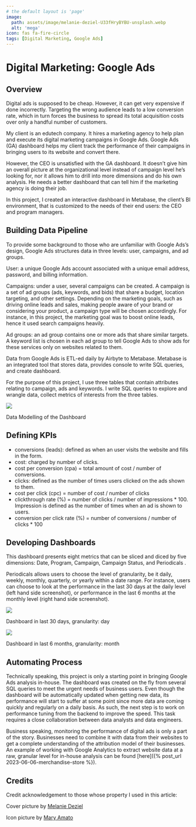 ```yaml
---
# the default layout is 'page'
image:
  path: assets/image/melanie-deziel-U33fHryBYBU-unsplash.webp
  alt: 'mega'
icon: fas fa-fire-circle
tags: [Digital Marketing, Google Ads]
---
```


# Digital Marketing: Google Ads

## Overview

Digital ads is supposed to be cheap. However, it can get very expensive if done incorrectly. Targeting the wrong audience leads to a low conversion rate, which in turn forces the business to spread its total acquisition costs over only a handful number of customers.

My client is an edutech company. It hires a marketing agency to help plan and execute its digital marketing campaigns in Google Ads. Google Ads (GA) dashboard helps my client track the performance of their campaigns in bringing users to its website and convert there.

However, the CEO is unsatisfied with the GA dashboard. It doesn’t give him an overall picture at the organizational level instead of campaign level he’s looking for, nor it allows him to drill into more dimensions and do his own analysis. He needs a better dashboard that can tell him if the marketing agency is doing their job.

In this project, I created an interactive dashboard in Metabase, the client’s BI environment, that is customized to the needs of their end users: the CEO and program managers.

## Building Data Pipeline

To provide some background to those who are unfamiliar with Google Ads’s design, Google Ads structures data in three levels: user, campaigns, and ad groups.

User: a unique Google Ads account associated with a unique email address, password, and billing information.

Campaigns: under a user, several campaigns can be created. A campaign is a set of ad groups (ads, keywords, and bids) that share a budget, location targeting, and other settings. Depending on the marketing goals, such as driving online leads and sales, making people aware of your brand or considering your product, a campaign type will be chosen accordingly. For instance, in this project, the marketing goal was to boost online leads, hence it used search campaigns heavily.

Ad groups: an ad group contains one or more ads that share similar targets. A keyword list is chosen in each ad group to tell Google Ads to show ads for these services only on websites related to them.

Data from Google Ads is ETL-ed daily by Airbyte to Metabase. Metabase is an integrated tool that stores data, provides console to write SQL queries, and create dashboard.

For the purpose of this project, I use three tables that contain attributes relating to campaign, ads and keywords. I write SQL queries to explore and wrangle data, collect metrics of interests from the three tables.

![](/assets/image/Screenshot_2023-03-02_at_1.33.50_PM.png)

Data Modelling of the Dashboard

## Defining KPIs

* conversions (leads): defined as when an user visits the website and fills in the form.
* cost: charged by number of clicks.
* cost per conversion (cpa) = total amount of cost / number of conversions.
* clicks: defined as the number of times users clicked on the ads shown to them.
* cost per click (cpc) = number of cost / number of clicks
* clickthrough rate (%) = number of clicks / number of impressions * 100. Impression is defined as the number of times when an ad is shown to users.
* conversion per click rate (%) = number of conversions / number of clicks * 100

## Developing Dashboards

This dashboard presents eight metrics that can be sliced and diced by five dimensions: Date, Program, Campaign, Campaign Status, and Periodicals .

Periodicals allows users to choose the level of granularity, be it daily, weekly, monthly, quarterly, or yearly within a date range. For instance, users can choose to look at the performance in the last 30 days at the daily level (left hand side screenshot), or performance in the last 6 months at the monthly level (right hand side screenshot).

![](/assets/image/GA_30_days_daily.png)

Dashboard in last 30 days, granularity: day

![](/assets/image/GA_6_mths_monthly.png)

Dashboard in last 6 months, granularity: month

## Automating Process

Technically speaking, this project is only a starting point in bringing Google Ads analysis in-house. The dashboard was created on the fly from several SQL queries to meet the urgent needs of business users. Even though the dashboard will be automatically updated when getting new data, its performance will start to suffer at some point since more data are coming quickly and regularly on a daily basis. As such, the next step is to work on performance tuning from the backend to improve the speed. This task requires a close collaboration between data analysts and data engineers.

Business speaking, monitoring the performance of digital ads is only a part of the story. Businesses need to combine it with data from their websites to get a complete understanding of the attribution model of their businesses. An example of working with Google Analytics to extract website data at a raw, granular level for in-house analysis can be found [here]({% post_url 2023-06-06-merchandise-store %}).

## Credits

Credit acknowledgement to those whose property I used in this article:

Cover picture by [Melanie Deziel](https://unsplash.com/@storyfuel?utm_source=unsplash&utm_medium=referral&utm_content=creditCopyText)

Icon picture by [Mary Amato](https://notioly.com/)
